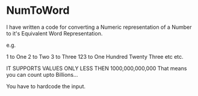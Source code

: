 NumToWord
=========

I have written a code for converting a Numeric representation of a Number to it's Equivalent Word Representation.

e.g.

1 to One
2 to Two
3 to Three
123 to One Hundred Twenty Three
etc etc.

IT SUPPORTS VALUES ONLY LESS THEN 1000,000,000,000
That means you can count upto Billions...

You have to hardcode the input. 

